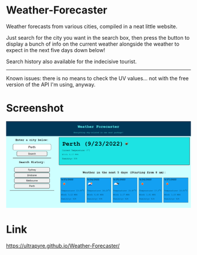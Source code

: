 # Weather-Forecaster
Weather forecasts from various cities, compiled in a neat little website.

Just search for the city you want in the search box, then press the button to display a bunch of info on the current weather alongside the weather to expect in the next five days down below!

Search history also available for the indecisive tourist.

---

Known issues: there is no means to check the UV values... not with the free version of the API I'm using, anyway.

# Screenshot

![A weather display](./Assets/Website%20splash.png)

# Link

https://ultrapyre.github.io/Weather-Forecaster/

